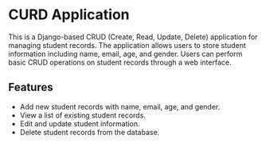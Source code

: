 
# CURD Application

This is a Django-based CRUD (Create, Read, Update, Delete) application for managing student records. The application allows users to store student information including name, email, age, and gender. Users can perform basic CRUD operations on student records through a web interface.


## Features
- Add new student records with name, email, age, and gender.
- View a list of existing student records.
- Edit and update student information.
- Delete student records from the database.
